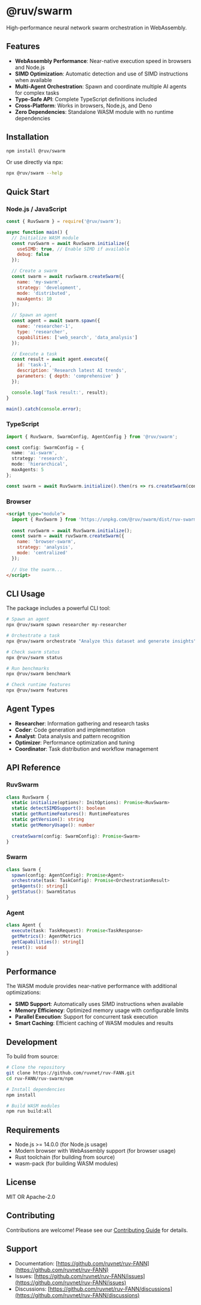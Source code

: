# @ruv/swarm

High-performance neural network swarm orchestration in WebAssembly.

## Features

- **WebAssembly Performance**: Near-native execution speed in browsers and Node.js
- **SIMD Optimization**: Automatic detection and use of SIMD instructions when available
- **Multi-Agent Orchestration**: Spawn and coordinate multiple AI agents for complex tasks
- **Type-Safe API**: Complete TypeScript definitions included
- **Cross-Platform**: Works in browsers, Node.js, and Deno
- **Zero Dependencies**: Standalone WASM module with no runtime dependencies

## Installation

```bash
npm install @ruv/swarm
```

Or use directly via npx:

```bash
npx @ruv/swarm --help
```

## Quick Start

### Node.js / JavaScript

```javascript
const { RuvSwarm } = require('@ruv/swarm');

async function main() {
  // Initialize WASM module
  const ruvSwarm = await RuvSwarm.initialize({
    useSIMD: true, // Enable SIMD if available
    debug: false
  });

  // Create a swarm
  const swarm = await ruvSwarm.createSwarm({
    name: 'my-swarm',
    strategy: 'development',
    mode: 'distributed',
    maxAgents: 10
  });

  // Spawn an agent
  const agent = await swarm.spawn({
    name: 'researcher-1',
    type: 'researcher',
    capabilities: ['web_search', 'data_analysis']
  });

  // Execute a task
  const result = await agent.execute({
    id: 'task-1',
    description: 'Research latest AI trends',
    parameters: { depth: 'comprehensive' }
  });

  console.log('Task result:', result);
}

main().catch(console.error);
```

### TypeScript

```typescript
import { RuvSwarm, SwarmConfig, AgentConfig } from '@ruv/swarm';

const config: SwarmConfig = {
  name: 'ai-swarm',
  strategy: 'research',
  mode: 'hierarchical',
  maxAgents: 5
};

const swarm = await RuvSwarm.initialize().then(rs => rs.createSwarm(config));
```

### Browser

```html
<script type="module">
  import { RuvSwarm } from 'https://unpkg.com/@ruv/swarm/dist/ruv-swarm.browser.js';
  
  const ruvSwarm = await RuvSwarm.initialize();
  const swarm = await ruvSwarm.createSwarm({
    name: 'browser-swarm',
    strategy: 'analysis',
    mode: 'centralized'
  });
  
  // Use the swarm...
</script>
```

## CLI Usage

The package includes a powerful CLI tool:

```bash
# Spawn an agent
npx @ruv/swarm spawn researcher my-researcher

# Orchestrate a task
npx @ruv/swarm orchestrate "Analyze this dataset and generate insights"

# Check swarm status
npx @ruv/swarm status

# Run benchmarks
npx @ruv/swarm benchmark

# Check runtime features
npx @ruv/swarm features
```

## Agent Types

- **Researcher**: Information gathering and research tasks
- **Coder**: Code generation and implementation
- **Analyst**: Data analysis and pattern recognition
- **Optimizer**: Performance optimization and tuning
- **Coordinator**: Task distribution and workflow management

## API Reference

### RuvSwarm

```typescript
class RuvSwarm {
  static initialize(options?: InitOptions): Promise<RuvSwarm>
  static detectSIMDSupport(): boolean
  static getRuntimeFeatures(): RuntimeFeatures
  static getVersion(): string
  static getMemoryUsage(): number
  
  createSwarm(config: SwarmConfig): Promise<Swarm>
}
```

### Swarm

```typescript
class Swarm {
  spawn(config: AgentConfig): Promise<Agent>
  orchestrate(task: TaskConfig): Promise<OrchestrationResult>
  getAgents(): string[]
  getStatus(): SwarmStatus
}
```

### Agent

```typescript
class Agent {
  execute(task: TaskRequest): Promise<TaskResponse>
  getMetrics(): AgentMetrics
  getCapabilities(): string[]
  reset(): void
}
```

## Performance

The WASM module provides near-native performance with additional optimizations:

- **SIMD Support**: Automatically uses SIMD instructions when available
- **Memory Efficiency**: Optimized memory usage with configurable limits
- **Parallel Execution**: Support for concurrent task execution
- **Smart Caching**: Efficient caching of WASM modules and results

## Development

To build from source:

```bash
# Clone the repository
git clone https://github.com/ruvnet/ruv-FANN.git
cd ruv-FANN/ruv-swarm/npm

# Install dependencies
npm install

# Build WASM modules
npm run build:all
```

## Requirements

- Node.js >= 14.0.0 (for Node.js usage)
- Modern browser with WebAssembly support (for browser usage)
- Rust toolchain (for building from source)
- wasm-pack (for building WASM modules)

## License

MIT OR Apache-2.0

## Contributing

Contributions are welcome! Please see our [Contributing Guide](https://github.com/ruvnet/ruv-FANN/blob/main/CONTRIBUTING.md) for details.

## Support

- Documentation: [https://github.com/ruvnet/ruv-FANN](https://github.com/ruvnet/ruv-FANN)
- Issues: [https://github.com/ruvnet/ruv-FANN/issues](https://github.com/ruvnet/ruv-FANN/issues)
- Discussions: [https://github.com/ruvnet/ruv-FANN/discussions](https://github.com/ruvnet/ruv-FANN/discussions)